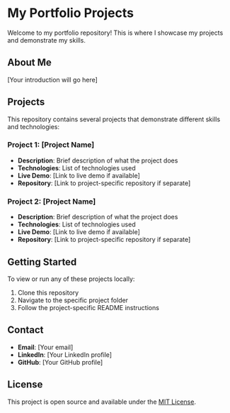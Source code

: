 # My Portfolio Projects

Welcome to my portfolio repository! This is where I showcase my projects and demonstrate my skills.

## About Me

[Your introduction will go here]

## Projects

This repository contains several projects that demonstrate different skills and technologies:

### Project 1: [Project Name]
- **Description**: Brief description of what the project does
- **Technologies**: List of technologies used
- **Live Demo**: [Link to live demo if available]
- **Repository**: [Link to project-specific repository if separate]

### Project 2: [Project Name]
- **Description**: Brief description of what the project does
- **Technologies**: List of technologies used
- **Live Demo**: [Link to live demo if available]
- **Repository**: [Link to project-specific repository if separate]

## Getting Started

To view or run any of these projects locally:

1. Clone this repository
2. Navigate to the specific project folder
3. Follow the project-specific README instructions

## Contact

- **Email**: [Your email]
- **LinkedIn**: [Your LinkedIn profile]
- **GitHub**: [Your GitHub profile]

## License

This project is open source and available under the [MIT License](LICENSE). 